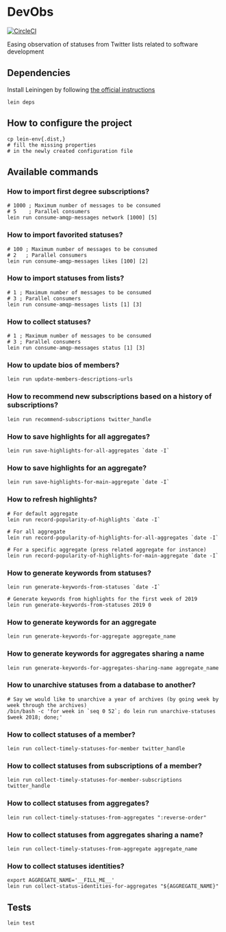 # DevObs

[![CircleCI](https://circleci.com/gh/thierrymarianne/daily-press-review-clojure.svg?style=svg)](https://circleci.com/gh/thierrymarianne/devobs-workers)

Easing observation of statuses from Twitter lists related to software development

## Dependencies

Install Leiningen by following [the official instructions](https://github.com/technomancy/leiningen)

```
lein deps
```

## How to configure the project

```
cp lein-env{.dist,}
# fill the missing properties 
# in the newly created configuration file
```

## Available commands

### How to import first degree subscriptions?

```
# 1000 ; Maximum number of messages to be consumed
# 5    ; Parallel consumers
lein run consume-amqp-messages network [1000] [5]
```

### How to import favorited statuses?

```
# 100 ; Maximum number of messages to be consumed
# 2   ; Parallel consumers
lein run consume-amqp-messages likes [100] [2]
```

### How to import statuses from lists?

```
# 1 ; Maximum number of messages to be consumed
# 3 ; Parallel consumers
lein run consume-amqp-messages lists [1] [3]
```

### How to collect statuses?

```
# 1 ; Maximum number of messages to be consumed
# 3 ; Parallel consumers
lein run consume-amqp-messages status [1] [3]
```

### How to update bios of members?

```
lein run update-members-descriptions-urls
```

### How to recommend new subscriptions based on a history of subscriptions?

```
lein run recommend-subscriptions twitter_handle
```

### How to save highlights for all aggregates?

```
lein run save-highlights-for-all-aggregates `date -I`
```

### How to save highlights for an aggregate?

```
lein run save-highlights-for-main-aggregate `date -I`
```

### How to refresh highlights?

```
# For default aggregate
lein run record-popularity-of-highlights `date -I`
```

```
# For all aggregate
lein run record-popularity-of-highlights-for-all-aggregates `date -I`
```

```
# For a specific aggregate (press related aggregate for instance)
lein run record-popularity-of-highlights-for-main-aggregate `date -I`
```

### How to generate keywords from statuses?

```
lein run generate-keywords-from-statuses `date -I`
```

```
# Generate keywords from highlights for the first week of 2019
lein run generate-keywords-from-statuses 2019 0
```

### How to generate keywords for an aggregate

```
lein run generate-keywords-for-aggregate aggregate_name
```

### How to generate keywords for aggregates sharing a name

```
lein run generate-keywords-for-aggregates-sharing-name aggregate_name
```

### How to unarchive statuses from a database to another?

```
# Say we would like to unarchive a year of archives (by going week by week through the archives)
/bin/bash -c 'for week in `seq 0 52`; do lein run unarchive-statuses $week 2018; done;'
```

### How to collect statuses of a member?

```
lein run collect-timely-statuses-for-member twitter_handle
```

### How to collect statuses from subscriptions of a member?

```
lein run collect-timely-statuses-for-member-subscriptions twitter_handle
```

### How to collect statuses from aggregates?

```
lein run collect-timely-statuses-from-aggregates ":reverse-order"
```

### How to collect statuses from aggregates sharing a name?

```
lein run collect-timely-statuses-from-aggregate aggregate_name
```

### How to collect statuses identities?

```
export AGGREGATE_NAME='__FILL_ME__'
lein run collect-status-identities-for-aggregates "${AGGREGATE_NAME}"
```

## Tests

```
lein test
```
